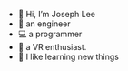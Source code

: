 - 👋 Hi, I’m Joseph Lee
- 🔨 an engineer
- 💻 a programmer
- 🥽 a VR enthusiast.
- 🌱 I like learning new things
